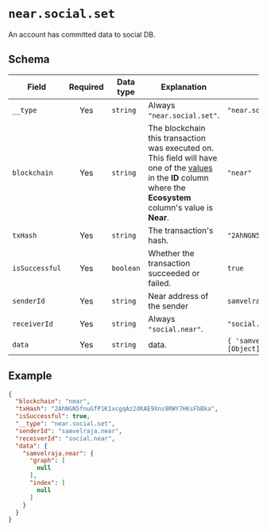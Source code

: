 # `near.social.set`

An account has committed data to social DB.

## Schema

| Field               | Required | Data type | Explanation                                                                                                                                                                                   | Example                                                                                             |
| ------------------- | :------: | --------- | --------------------------------------------------------------------------------------------------------------------------------------------------------------------------------------------- | --------------------------------------------------------------------------------------------------- |
| `__type`            |   Yes    | `string`  | Always `"near.social.set"`.                                                                                                                                                    | `"near.social.set"`                                                                  |
| `blockchain`   |   Yes    | `string`  | The blockchain this transaction was executed on. This field will have one of the [values](../../blockchains.md) in the **ID** column where the **Ecosystem** column's value is **Near**. | `"near"`                                                             |
| `txHash`       |   Yes    | `string`  | The transaction's hash.                                                                                                                                                                       | `"2AhNGN5fnuGfP1K1xcgqAz2dKAE9Xns9RWY7HKsFbBka"` |
| `isSuccessful` |   Yes    | `boolean` | Whether the transaction succeeded or failed.                                                                                                                                                  | `true`                                                               |
| `senderId`      |   Yes    | `string` | Near address of the sender                                                                                                                                                  | `samvelraja.near`                                                                                              |
| `receiverId`              |   Yes    | `string`  | Always `"social.near"`.                                                                                                                    | `"social.near"`                                                   |
| `data`           |   Yes    | `string`  | data.                                                                                                                                                      | `{ 'samvelraja.near': { graph: [Object], index: [Object] } }`

## Example

```json
{
  "blockchain": "near",
  "txHash": "2AhNGN5fnuGfP1K1xcgqAz2dKAE9Xns9RWY7HKsFbBka",
  "isSuccessful": true,
  "__type": "near.social.set",
  "senderId": "samvelraja.near",
  "receiverId": "social.near",
  "data": {
    "samvelraja.near": {
      "graph": [
        null
      ],
      "index": [
        null
      ]
    }
  }
}
```
